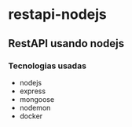 # restapi-nodejs
## RestAPI usando nodejs
### Tecnologias usadas
- nodejs
- express
- mongoose
- nodemon
- docker